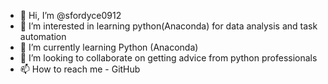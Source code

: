 - 👋 Hi, I’m @sfordyce0912
- 👀 I’m interested in learning python(Anaconda) for data analysis and task automation
- 🌱 I’m currently learning Python (Anaconda)
- 💞️ I’m looking to collaborate on getting advice from python professionals
- 📫 How to reach me - GitHub

<!---
sfordyce0912/sfordyce0912 is a ✨ special ✨ repository because its `README.md` (this file) appears on your GitHub profile.
You can click the Preview link to take a look at your changes.
--->
